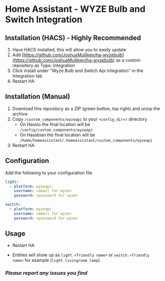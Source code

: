 # Home Assistant - WYZE Bulb and Switch Integration

## Installation (HACS) - Highly Recommended

1. Have HACS installed, this will allow you to easily update
2. Add [https://github.com/JoshuaMulliken/ha-wyzebulb](https://github.com/JoshuaMulliken/ha-wyzebulb) as a custom repository as Type: Integration
3. Click install under "Wyze Bulb and Switch Api Integration" in the Integration tab
4. Restart HA

## Installation (Manual)

1. Download this repository as a ZIP (green button, top right) and unzip the archive
2. Copy `/custom_components/wyzeapi` to your `<config_dir>/` directory
   * On Hassio the final location will be `/config/custom_components/wyzeapi`
   * On Hassbian the final location will be `/home/homeassistant/.homeassistant/custom_components/wyzeapi`
3. Restart HA

## Configuration

Add the following to your configuration file

```yaml
light:
  - platform: wyzeapi
    username: <email for wyze>
    password: <password for wyze>

switch:
  - platform: wyzeapi
    username: <email for wyze>
    password: <password for wyze>

```

## Usage

* Restart HA

* Entities will show up as `light.<friendly name>` or  `switch.<friendly name>` for example (`light.livingroom_lamp`).

### *Please report any issues you find*
